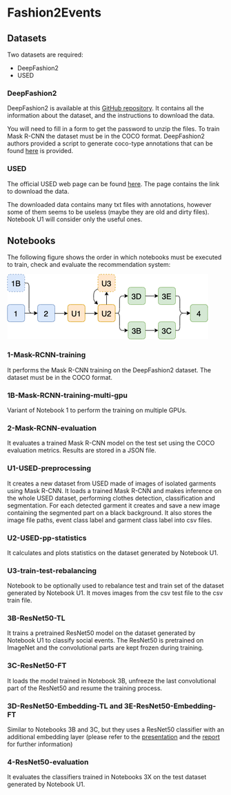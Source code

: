 # Fashion2Events

## Datasets

Two datasets are required:
- DeepFashion2
- USED

### DeepFashion2
DeepFashion2 is available at this [GitHub repository](https://github.com/switchablenorms/DeepFashion2).
It contains all the information about the dataset, and the instructions to download the data.

You will need to fill in a form to get the password to unzip the files.
To train Mask R-CNN the dataset must be in the COCO format. DeepFashion2 authors provided a script to generate coco-type
annotations that can be found [here](https://github.com/switchablenorms/DeepFashion2/blob/master/evaluation/deepfashion2_to_coco.py) is provided.

### USED
The official USED web page can be found [here](http://loki.disi.unitn.it/~used/). The page contains the link to download
the data.

The downloaded data contains many txt files with annotations, however some of them seems to be useless (maybe they are old
and dirty files). Notebook U1 will consider only the useful ones.

## Notebooks
The following figure shows the order in which notebooks must be executed to train, check and evaluate the recommendation system:

![Notebooks Workflow](imgs/noteboooks-flowchart.png)

### 1-Mask-RCNN-training
It performs the Mask R-CNN training on the DeepFashion2 dataset. The dataset must be in the COCO format.

### 1B-Mask-RCNN-training-multi-gpu
Variant of Notebook 1 to perform the training on multiple GPUs.

### 2-Mask-RCNN-evaluation
It evaluates a trained Mask R-CNN model on the test set using the COCO evaluation metrics. Results are stored in a JSON file.

### U1-USED-preprocessing
It creates a new dataset from USED made of images of isolated garments using Mask R-CNN.
It loads a trained Mask R-CNN and makes inference on the whole USED dataset, performing clothes detection,
classification and segmentation. For each detected garment it creates and save a new image containing the segmented part on
a black background. It also stores the image file paths, event class label and garment class label into csv files.

### U2-USED-pp-statistics
It calculates and plots statistics on the dataset generated by Notebook U1.

### U3-train-test-rebalancing
Notebook to be optionally used to rebalance test and train set of the dataset generated by Notebook U1. It moves images
from the csv test file to the csv train file.

### 3B-ResNet50-TL
It trains a pretrained ResNet50 model on the dataset generated by Notebook U1 to classify social events. The ResNet50 is
pretrained on ImageNet and the convolutional parts are kept frozen during training.

### 3C-ResNet50-FT
It loads the model trained in Notebook 3B, unfreeze the last convolutional part of the ResNet50 and resume the training process.

### 3D-ResNet50-Embedding-TL and 3E-ResNet50-Embedding-FT
Similar to Notebooks 3B and 3C, but they uses a ResNet50 classifier with an additional embedding layer (please refer to 
the [presentation](presentation.pdf) and the [report](report.pdf) for further information)

### 4-ResNet50-evaluation
It evaluates the classifiers trained in Notebooks 3X on the test dataset generated by Notebook U1.